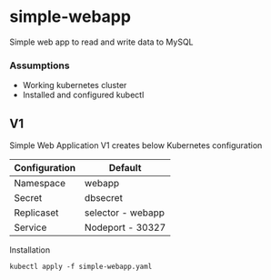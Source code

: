 # simple-webapp
Simple web app to read and write data to MySQL

### Assumptions

- Working kubernetes cluster
- Installed and configured kubectl

## V1

Simple Web Application V1 creates below Kubernetes configuration

| Configuration | Default |
| ------------- | ------- |
| Namespace | webapp |
| Secret | dbsecret |
| Replicaset | selector - webapp |
| Service | Nodeport - 30327 |

Installation
```
kubectl apply -f simple-webapp.yaml
```
